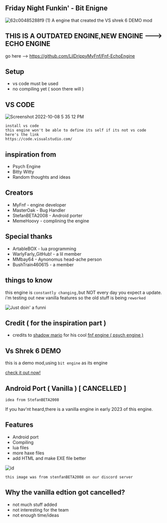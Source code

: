 ## Friday Night Funkin' - Bit Enigne
![62c00485288f9 (1)](https://user-images.githubusercontent.com/113801267/193470011-c05c71c9-9149-4450-a750-ec43469aa027.png)
A engine that created the VS shrek 6 DEMO mod

## THIS IS A OUTDATED ENGINE,NEW ENGINE ---> ECHO ENGINE

go here --> https://github.com/LilDrippyMyFnf/Fnf-EchoEngine

## Setup
* vs code must be used
* no compiling yet ( soon there will )

## VS CODE
![Screenshot 2022-10-08 5 35 12 PM](https://user-images.githubusercontent.com/113801267/194728548-700c6c15-da69-4e24-beb7-8c2ba4463ef1.png)

```
install vs code
this engine won't be able to define its self if its not vs code
here's the link
https://code.visualstudio.com/
```

## inspiration from

* Psych Engine
* Bitty Witty
* Random thoughts and ideas

## Creators

* MyFnf - engine developer
* MasterOak - Bug Handler
* StefanBETA2008 - Android porter
* MemeHoovy - complining the engine
## Special thanks

* ArtableBOX - lua programming
* WarlyFarly_GitHub! - a lil member
* MMbay64 - Aynonomus head-ache person
* BushTrain460615 - a member

## things to know

this engine is `constantly changing,`but NOT every day you expect a update.
i'm testing out new vanilla features so the old stuff is being `reworked`

![Just doin' a funni](https://user-images.githubusercontent.com/113801267/193468549-b300f493-0f3e-4d01-a92e-364061ac5738.png)
## Credit ( for the inspiration part )

* credits to [shadow mario](https://github.com/ShadowMario) for his cool [fnf engine ( psych engine )](https://github.com/ShadowMario/FNF-PsychEngine)

## Vs Shrek 6 DEMO

this is a demo mod,using `bit engine` as its engine

[check it out now!](https://github.com/LilDrippyMyFnf/Vs-Shrek-6-DEMO)

## Android Port ( Vanilla ) [ CANCELLED ]
`idea from StefanBETA2008`

If you hav'nt heard,there is a vanilla engine in early 2023 of this engine.

## Features

* Android port
* Compiling
* lua files
* more haxe files
* add HTML and make EXE file better

![id](https://user-images.githubusercontent.com/113801267/193656942-aad25ccf-43d5-4d64-8928-4e7669e1a8ff.png)

`this image was from stenfanBETA2008 on our discord server`

## Why the vanilla edtion got cancelled?

* not much stuff added
* not interesting for the team
* not enough time/ideas
